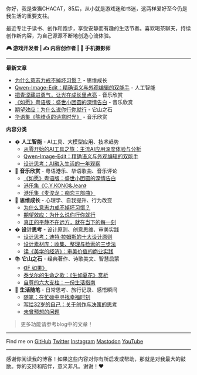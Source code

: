 你好，我是查猫CHACAT，85后，从小就是游戏迷和书迷，这两样爱好至今仍是我生活的重要支柱。

最近专注于读书、创作和跑步，享受安静而有趣的生活节奏。喜欢喝茶聊天，持续创作新内容，为自己源源不断地创造心流体验。

**🎮 游戏开发者 | ✍️ 内容创作者 | 📱 手机摄影师**

---

**最新文章**

- [为什么意志力戒不掉坏习惯？](./blog/think05-habit-breaking-myth/) - 思维成长
- [Qwen-Image-Edit：精确语义与外观编辑的双能手](./blog/ai7-qwen-image-edit/) - 人工智能
- [把青涩藏进勇气，让光在成长里点亮](./blog/hua8-yang-naiwen-tuikai-shijie-de-men-mv/) - 音乐欣赏
- [《如愿》粤语版：盛世小团圆的深情告白](./blog/hk17-ruyuan-cantonese/) - 音乐欣赏
- [期望效应：为什么说你行你就行](./blog/others11-expectation-effect/) - 它山之石
- [华语集《陈绮贞的诗意时光》](./blog/hua1/) - 音乐欣赏

**内容分类**

- � **人工智能** - AI工具、大模型应用、技术趋势
  - [从零开始的AI工具之旅：主流AI应用深度体验与分析](./blog/ai1/)
  - [Qwen-Image-Edit：精确语义与外观编辑的双能手](./blog/ai7-qwen-image-edit/)
  - [设计思考：AI融入生活的一年观察](./blog/think02/)
- 🎵 **音乐欣赏** - 粤语港乐、华语歌曲、音乐评论
  - [《如愿》粤语版：盛世小团圆的深情告白](./blog/hk17-ruyuan-cantonese/)
  - [港乐集《C.Y.KONG&Jean》](./blog/hk1/)
  - [港乐集《麦浚龙：痴恋三部曲》](./blog/hk3/)
- 🧠 **思维成长** - 心理学、自我提升、行为改变
  - [为什么意志力戒不掉坏习惯？](./blog/think05-habit-breaking-myth/)
  - [期望效应：为什么说你行你就行](./blog/others11-expectation-effect/)
  - [真正的平静不在远方，就在当下的每一刻](./blog/others10-inner-peace/)
- � **设计思考** - 设计原则、创意思维、审美实践
  - [设计思考：迪特·拉姆斯的十大设计原则](./blog/design1/)
  - [设计素材库：收集、整理与检索的三步法](./blog/design2/)
  - [读《美学的经济》：审美价值的商业实践](./blog/book2/)
- 📚 **它山之石** - 经典著作、诗歌美文、智慧启蒙
  - [《IF 如果》](./blog/wen-1/)
  - [泰戈尔的生命之歌：《生如夏花》赏析](./blog/others2/)
  - [自尊的六大支柱：一份生活指南](./blog/others1/)
- 💭 **生活随笔** - 日常思考、旅行记录、感悟瞬间
  - [随笔：在忙碌中寻找幸福时刻](./blog/diary1/)
  - [写给32岁的自己：关于创作与决策的思考](./blog/diary2/)
  - [未曾预想的问题](./blog/think01/)

> 更多功能请参考blog中的文章！

---

<p>
  <span class="inline-block mr-1.5 mb-2">Find me on</span>
  <span class="inline-flex flex-wrap gap-2 op-75">
    <a href="https://github.com/lin-stephanie/astro-antfustyle-theme">
      <span i-simple-icons-github></span> GitHub</a>
    <a href="https://github.com/lin-stephanie/astro-antfustyle-theme">
      <span i-ri-twitter-x-fill></span> Twitter</a>
    <a href="https://github.com/lin-stephanie/astro-antfustyle-theme">
      <span i-simple-icons-instagram></span> Instagram</a>
    <a href="https://github.com/lin-stephanie/astro-antfustyle-theme">
      <span i-simple-icons-mastodon></span> Mastodon</a>
    <a href="https://github.com/lin-stephanie/astro-antfustyle-theme">
      <span i-simple-icons-youtube></span> YouTube</a>
  </span>
</p>

---

感谢你阅读我的博客！如果这些内容对你有所启发或帮助，那就是对我最大的鼓励。你的支持和陪伴，意义非凡。谢谢！❤️
